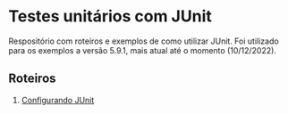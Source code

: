 
# Testes unitários com JUnit

Respositório com roteiros e exemplos de como utilizar JUnit.
Foi utilizado para os exemplos a versão 5.9.1, mais atual até o momento (10/12/2022).

## Roteiros

1. [Configurando JUnit](CONFIGURACAO.md)

